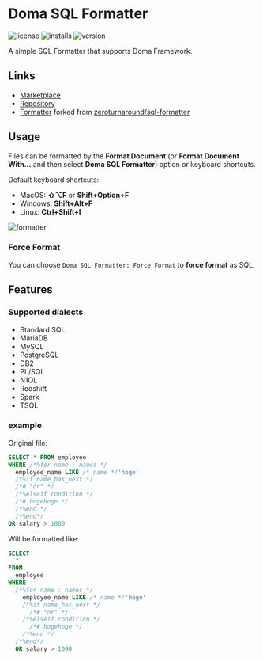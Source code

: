 # Doma SQL Formatter 
![license](https://img.shields.io/github/license/nagaokayuji/doma-sql-formatter-vscode) 
![installs](https://img.shields.io/visual-studio-marketplace/i/nagaokayuji.doma-sql-formatter) ![version](https://img.shields.io/visual-studio-marketplace/v/nagaokayuji.doma-sql-formatter)

A simple SQL Formatter that supports Doma Framework.


## Links
- [Marketplace](https://marketplace.visualstudio.com/items?itemName=nagaokayuji.doma-sql-formatter)
- [Repository](https://github.com/nagaokayuji/doma-sql-formatter-vscode)
- [Formatter](https://github.com/nagaokayuji/sql-formatter-doma) forked from [zeroturnaround/sql-formatter](https://github.com/zeroturnaround/sql-formatter)

## Usage

Files can be formatted by the **Format Document** (or **Format Document With...** and then select **Doma SQL Formatter**) option or keyboard shortcuts.

Default keyboard shortcuts:

- MacOS: **⇧⌥F** or **Shift+Option+F**
- Windows: **Shift+Alt+F**
- Linux: **Ctrl+Shift+I**

![formatter](https://user-images.githubusercontent.com/62990385/117654853-47740880-b1d1-11eb-83e6-cb6606196388.gif)


### Force Format
You can choose `Doma SQL Formatter: Force Format` to **force format** as SQL.


## Features
### Supported dialects

- Standard SQL
- MariaDB
- MySQL
- PostgreSQL
- DB2
- PL/SQL
- N1QL
- Redshift
- Spark
- TSQL

### example
Original file:

```sql
SELECT * FROM employee
WHERE /*%for name : names */
  employee_name LIKE /* name */'hoge'
  /*%if name_has_next */
  /*# "or" */
  /*%elseif condition */
  /*# hogehoge */
  /*%end */
  /*%end*/
OR salary > 1000
```


Will be formatted like:

```sql
SELECT
  *
FROM
  employee
WHERE
  /*%for name : names */
    employee_name LIKE /* name */'hoge'
    /*%if name_has_next */
      /*# "or" */
    /*%elseif condition */
      /*# hogehoge */
    /*%end */
  /*%end*/
  OR salary > 1000
```
